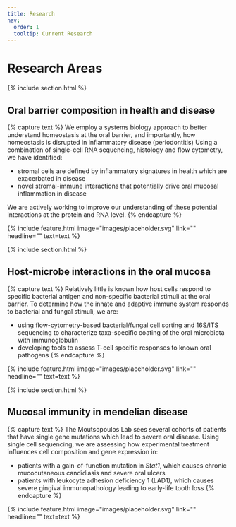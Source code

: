 ```yaml
---
title: Research
nav:
  order: 1
  tooltip: Current Research
---
```


# <i class="fas fa-flask"></i>Research Areas

{% include section.html %}
## <i class="fas fa-laptop-medical"></i> Oral barrier composition in health and disease
{% capture text %}
We employ a systems biology approach to better understand homeostasis at the oral barrier, and importantly, how homeostasis is disrupted in inflammatory disease (periodontitis)
Using a combination of single-cell RNA sequencing, histology and flow cytometry, we have identified:  
- stromal cells are defined by inflammatory signatures in health which are exacerbated in disease
- novel stromal-immune interactions that potentially drive oral mucosal inflammation in disease  

We are actively working to improve our understanding of these potential interactions at the protein and RNA level. 
{% endcapture %}

{%
  include feature.html
  image="images/placeholder.svg"
  link=""
  headline=""
  text=text
%}

{% include section.html %}
## <i class="fas fa-bacteria"></i> Host-microbe interactions in the oral mucosa
{% capture text %}
Relatively little is known how host cells respond to specific bacterial antigen and non-specific bacterial stimuli at the oral barrier.
To determine how the innate and adaptive immune system responds to bacterial and fungal stimuli, we are:  
- using flow-cytometry-based bacterial/fungal cell sorting and 16S/ITS sequencing to characterize taxa-specific coating of the oral microbiota with immunoglobulin 
- developing tools to assess T-cell specific responses to known oral pathogens
{% endcapture %}

{%
  include feature.html
  image="images/placeholder.svg"
  link=""
  headline=""
  text=text
%}

{% include section.html %}
## <i class="fas fa-syringe"></i> Mucosal immunity in mendelian disease
{% capture text %}
The Moutsopoulos Lab sees several cohorts of patients that have single gene mutations which lead to severe oral disease. Using single cell sequencing, we are assessing how experimental treatment influences cell composition and gene expression in:
- patients with a gain-of-function mutation in *Stat1*, which causes chronic mucocutaneous candidiasis and severe oral ulcers
- patients with leukocyte adhesion deficiency 1 (LAD1), which causes severe gingival immunopathology leading to early-life tooth loss
{% endcapture %}

{%
  include feature.html
  image="images/placeholder.svg"
  link=""
  headline=""
  text=text
%}

